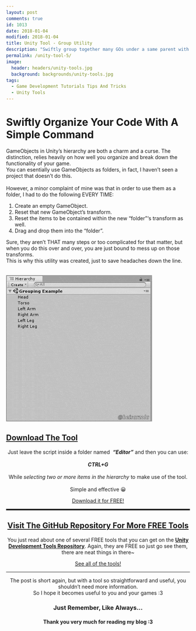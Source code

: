 ```yaml
---
layout: post
comments: true
id: 1013
date: 2018-01-04
modified: 2018-01-04
title: Unity Tool - Group Utility
description: "Swiftly group together many GOs under a same parent with this little tool."
permalink: /unity-tool-5/
image:
  header: headers/unity-tools.jpg
  background: backgrounds/unity-tools.jpg
tags:
  - Game Development Tutorials Tips And Tricks
  - Unity Tools
---
```

<h1>Swiftly Organize Your Code With A Simple Command</h1>

<p>GameObjects in Unity&#8217;s hierarchy are both a charm and a curse. The distinction, relies heavily on how well you organize and break down the functionality of your game.
<br>You can esentially use GameObjects as folders, in fact, I haven&#8217;t seen a project that doesn&#8217;t do this.
<br><br>However, a minor complaint of mine was that in order to use them as a folder, I had to do the following EVERY TIME:</p>
<ol>
  <li>Create an empty GameObject.</li>
  <li>Reset that new GameObject&#8217;s transform.</li>
  <li>Reset the items to be contained within the new &#8220;folder&#8221;&#8216;s transform as well.</li>
  <li>Drag and drop them into the &#8220;folder&#8221;.</li>
</ol>
<p>Sure, they aren&#8217;t THAT many steps or too complicated for that matter, but when you do this over and over, you are just bound to mess up on those transforms.
<br>This is why this utility was created, just to save headaches down the line.</p>

<!--LEFT-->
<div class="row">
    <div class="column2">
        <a href="/images/posts/2018/01/Group-Utility-Text.gif" data-elementor-open-lightbox="default" target="_blank"><br />
                <img src="/images/posts/2018/01/Group-Utility-Text.gif" alt="" data-recalc-dims="1" /> </a>
    </div>
  
<!--RIGHT-->

<div class="column2">
<h2> <a href="https://github.com/heisarzola/Unity-Development-Tools/tree/master/Tools/Editor/Group%20Utility" target="_blank">Download The Tool</a></h2>
  <p style="text-align: center !important;">Just leave the script inside a folder named  <strong><em>&#8220;Editor&#8221;</em></strong> and then you can use:
<br><br><em><strong>CTRL+G</strong></em>
<br><br>While<em> selecting two or more items in the hierarchy</em> to make use of the tool.
<br><br>Simple and effective 😀</p>
<center><a href="https://github.com/heisarzola/Unity-Development-Tools/tree/master/Tools/Editor/Group%20Utility" class="btn btn-info" target="_blank">Download it for FREE!</a></center>
</div>
<!--END OF COLUMNS-->
</div>

<!------------------------------------------------------------------------------->
<!--------------------GET MORE USEFUL TIPS ON THE GITHUB WIKI-------------------->
<!------------------------------------------------------------------------------->

<center>

<hr style="border-top: dotted 3px;" />

<h2><a href="https://github.com/heisarzola/Unity-Development-Tools" target="_blank">Visit The GitHub Repository For More FREE Tools</a></h2>

<p>
You just read about one of several FREE tools that you can get on the <a href="https://github.com/heisarzola/Unity-Development-Tools" target="_blank" rel="noopener"><b>Unity Development Tools Repository</b></a>. Again, they are FREE so just go see them, there are neat things in there~
</p>

<a href="https://github.com/heisarzola/Unity-Development-Tools" class="btn btn-sucess" target="_blank">See all of the tools!</a>



<!------------------------------------------------------------------------------->
<!----------------------------------FINAL WORDS---------------------------------->
<!------------------------------------------------------------------------------->

<hr>

<p>The post is short again, but with a tool so straightforward and useful, you shouldn&#8217;t need more information.
<br>So I hope it becomes useful to you and your games :3</p>

<h3>Just Remember, Like Always…</h3>

<h4>Thank you very much for reading my blog :3</h4>

<!------------------------------------------------------------------------------->
<!--GAME_DEV-->